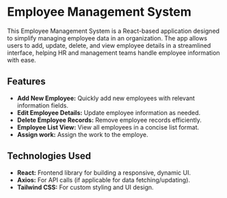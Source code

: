 <h1>Employee Management System</h1>

<p>
  This Employee Management System is a React-based application designed to simplify managing employee data in an organization. 
  The app allows users to add, update, delete, and view employee details in a streamlined interface, helping HR and management 
  teams handle employee information with ease.
</p>

<h2>Features</h2>
<ul>
  <li><strong>Add New Employee:</strong> Quickly add new employees with relevant information fields.</li>
  <li><strong>Edit Employee Details:</strong> Update employee information as needed.</li>
  <li><strong>Delete Employee Records:</strong> Remove employee records efficiently.</li>
  <li><strong>Employee List View:</strong> View all employees in a concise list format.</li>
  <li><strong>Assign work:</strong> Assign the work to the employe.</li>
</ul>

<h2>Technologies Used</h2>
<ul>
  <li><strong>React:</strong> Frontend library for building a responsive, dynamic UI.</li>
  <li><strong>Axios:</strong> For API calls (if applicable for data fetching/updating).</li>
  <li><strong>Tailwind CSS:</strong> For custom styling and UI design.</li>
</ul>